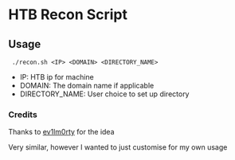 # HTB Recon Script

## Usage
` ./recon.sh <IP> <DOMAIN> <DIRECTORY_NAME>`

- IP: HTB ip for machine
- DOMAIN: The domain name if applicable
- DIRECTORY_NAME: User choice to set up directory

### Credits
Thanks to [ev1lm0rty](https://github.com/ev1lm0rty/HTB-Recon) for the idea

Very similar, however I wanted to just customise for my own usage
